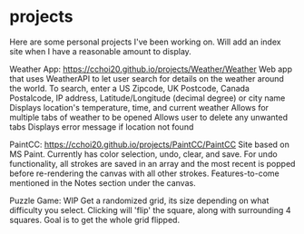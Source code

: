 # projects

Here are some personal projects I've been working on.
Will add an index site when I have a reasonable amount to display.

Weather App: https://cchoi20.github.io/projects/Weather/Weather
Web app that uses WeatherAPI to let user search for details on the weather around the world. 
To search, enter a US Zipcode, UK Postcode, Canada Postalcode, IP address, Latitude/Longitude (decimal degree) or city name
Displays location's temperature, time, and current weather
Allows for multiple tabs of weather to be opened
Allows user to delete any unwanted tabs
Displays error message if location not found

PaintCC: https://cchoi20.github.io/projects/PaintCC/PaintCC
Site based on MS Paint. 
Currently has color selection, undo, clear, and save. 
For undo functionality, all strokes are saved in an array and the most recent is popped before re-rendering the canvas with all other strokes. 
Features-to-come mentioned in the Notes section under the canvas. 

Puzzle Game: WIP
Get a randomized grid, its size depending on what difficulty you select. 
Clicking will 'flip' the square, along with surrounding 4 squares. 
Goal is to get the whole grid flipped. 
